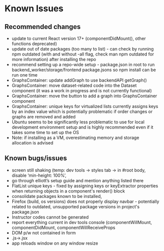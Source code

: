 # Known Issues

## Recommended changes

* update to current React version 17+ (componentDidMount(), other functions deprecated)
* update out of date packages (too many to list) - can check by running npm outdated (with and without -all flag, check man npm outdated for more information) after installing the repo
* recommend setting up a repo-wide setup - package.json in root to run backend_worker/storage/frontend package.jsons so npm install can be run one time
* GraphsContainer: update addGraph to use backendAPI getGraph()
* GraphsContainer: move dataset-related code into the Dataset component (it was a work in progress and is not currently functional)
* GraphsContainer: move the button to add a graph into GraphsContainer component
* GraphsContainer: unique keys for virtualized lists currently assigns keys by an index value which is potentially problematic if order changes or graphs are removed and added
* Ubuntu seems to be significantly less problematic to use for local development environment setup and is highly recommended even if it takes some time to set up the OS
* Note: if installing as a VM, overestimating memory and storage allocation is advised

## Known bugs/issues

* screen still shaking (temp: dev tools -> styles tab -> in #root body, disable ‘min-height: 100%’,
* go through elliott’s setup guide and mention anything listed there
* FlatList unique keys - fixed by assigning keys or keyExtractor properties when returning objects in a component's render() block
* consolidate packages known to be installed,
* Firefox (build, os versions) does not properly display navbar - potentially related to outdated, unsupported package versions in project's package.json
* Instructor codes cannot be generated
* report everything current in dev tools console (componentWillMount, componentDidMount, componentWillReceiveProps
* DOM p/w not contained in form
* .js->.jsx
* app reloads window on any window resize
